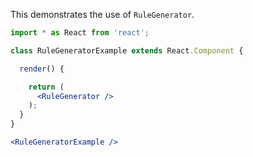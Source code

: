 This demonstrates the use of `RuleGenerator`.

```jsx
import * as React from 'react';

class RuleGeneratorExample extends React.Component {

  render() {

    return (
      <RuleGenerator />
    );
  }
}

<RuleGeneratorExample />
```

